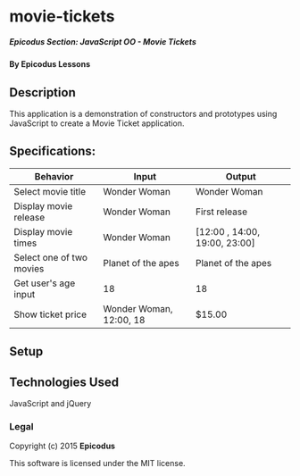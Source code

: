 # movie-tickets

##### Epicodus Section: JavaScript OO - Movie Tickets

#### By Epicodus Lessons

## Description

This application is a demonstration of constructors and prototypes using JavaScript to create a Movie Ticket application.

## Specifications:

| Behavior      | Input | Output |
| ------------- | ------------- | ------------- |
|Select movie title | Wonder Woman | Wonder Woman |
|Display movie release | Wonder Woman | First release |
|Display movie times | Wonder Woman | [12:00 , 14:00, 19:00, 23:00]|
|Select one of two movies| Planet of the apes | Planet of the apes |
|Get user's age input| 18 | 18|
|Show ticket price| Wonder Woman, 12:00, 18| $15.00|

## Setup


## Technologies Used

JavaScript and jQuery

### Legal

Copyright (c) 2015 **Epicodus**

This software is licensed under the MIT license.
